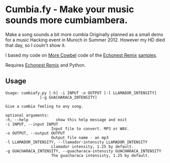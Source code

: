 # Cumbia.fy - Make your music sounds more cumbiambera.


Make a song sounds a bit more cumbia
Originally planned as a small demo for a music Hacking event in Munich in Summer 2012.
However my HD died that day, so I couln't show it.

I based my code on  [More Cowbel](http://example.com/)  code of the
[Echonest Remix](http://echonest.github.io/remix/)
[samples](http://echonest.github.io/remix/examples.html).

Requires [Echonest Remix](http://echonest.github.io/remix/) and Python.

## Usage


    Usage: cumbiafy.py [-h] -i INPUT -o OUTPUT [-l LLAMADOR_INTENSITY]
                   [-g GUACHARACA_INTENSITY]

    Give a cumbia feeling to any song.

    optional arguments:
    -h, --help            show this help message and exit
    -i INPUT, --input INPUT
                        Input file to convert. MP3 or WAV.
    -o OUTPUT, --output OUTPUT
                        Output file name - an mp3
    -l LLAMADOR_INTENSITY, --llamador-intensity LLAMADOR_INTENSITY
                        Llamador intensity, 1.25 by default.
    -g GUACHARACA_INTENSITY, --guacharaca-intensity GUACHARACA_INTENSITY
                        The guacharaca intensisty, 1.25 by default.

